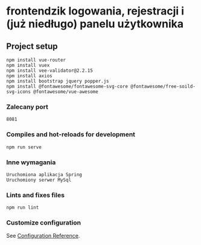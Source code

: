 # frontendzik logowania, rejestracji i (już niedługo) panelu użytkownika

## Project setup
```
npm install vue-router
npm install vuex
npm install vee-validator@2.2.15
npm install axios
npm install bootstrap jquery popper.js
npm install @fontawesome/fontawesome-svg-core @fontawesome/free-soild-svg-icons @fontawesome/vue-awesome
```

### Zalecany port
```
8081
```

### Compiles and hot-reloads for development
```
npm run serve
```

### Inne wymagania
```
Uruchomiona aplikacja Spring
Uruchomiony serwer MySql
```

### Lints and fixes files
```
npm run lint
```

### Customize configuration
See [Configuration Reference](https://cli.vuejs.org/config/).
